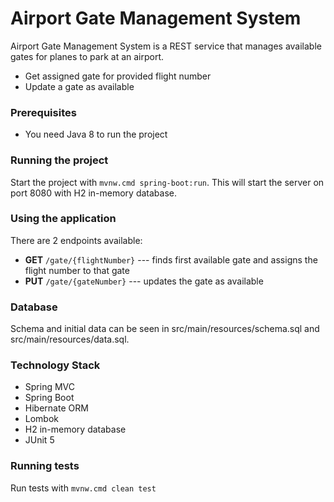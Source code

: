 # Airport Gate Management System

Airport Gate Management System is a REST service that manages available gates for planes to park at an airport.

  - Get assigned gate for provided flight number
  - Update a gate as available

### Prerequisites

- You need Java 8 to run the project

### Running the project

Start the project with ```mvnw.cmd spring-boot:run```.
This will start the server on port 8080 with H2 in-memory database.

### Using the application

There are 2 endpoints available:
- **GET** ```/gate/{flightNumber}``` --- finds first available gate and assigns the flight number to that gate
- **PUT** ```/gate/{gateNumber}``` --- updates the gate as available

### Database

Schema and initial data can be seen in src/main/resources/schema.sql and src/main/resources/data.sql.

### Technology Stack
* Spring MVC
* Spring Boot
* Hibernate ORM
* Lombok
* H2 in-memory database
* JUnit 5

### Running tests
Run tests with ```mvnw.cmd clean test```

